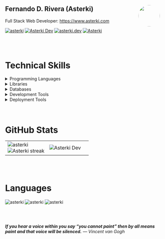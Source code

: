 <h2>
  Fernando D. Rivera (Asterki)

  <img style="float: right; border-radius: 50%" src="https://website-iota-henna.vercel.app/assets/images/icon.png" width="70" />
</h2>

<p align="left">
  Full Stack Web Developer:
  <a href="https://www.asterki.com/" target="_blank">
  https://www.asterki.com
</a></p>

<p align="left">
  <a href="https://dev.to/asterki" target="blank"
    ><img
      align="center"
      src="https://img.shields.io/badge/dev.to-0A0A0A?style=for-the-badge&logo=devdotto&logoColor=white"
      alt="asterki"
  /></a>
  <a href="https://twitter.com/AsterkiDev" target="blank"
    ><img
      align="center"
      src="https://img.shields.io/badge/Twitter-1DA1F2?style=for-the-badge&logo=twitter&logoColor=white"
      alt="Asterki Dev"
  /></a>
  <a href="https://instagram.com/asterki.dev" target="blank"
    ><img
      align="center"
      src="https://img.shields.io/badge/Instagram-E4405F?style=for-the-badge&logo=instagram&logoColor=white"
      alt="asterki.dev"
  /></a>
  <a href="https://stackoverflow.com/users/15480837/" target="blank"
    ><img
      align="center"
      src="https://img.shields.io/badge/Stack_Overflow-FE7A16?style=for-the-badge&logo=stack-overflow&logoColor=white"
      alt="Asterki"
  /></a>
</p>

<br />
<br />

# Technical Skills
<details>
  <summary>Programming Languages</summary>

  <p align="left">
  <img
      align="center"
      src="https://img.shields.io/badge/HTML5-E34F26?style=for-the-badge&logo=html5&logoColor=white"
      alt="asterki"
  />
   <img
      align="center"
      src="https://img.shields.io/badge/JavaScript-323330?style=for-the-badge&logo=javascript&logoColor=F7DF1E"
      alt="asterki"
  />
  <img
      align="center"
      src="https://img.shields.io/badge/CSS3-1572B6?style=for-the-badge&logo=css3&logoColor=white"
      alt="asterki"
  />
   <img
      align="center"
      src="https://img.shields.io/badge/Sass-CC6699?style=for-the-badge&logo=sass&logoColor=white"
      alt="asterki"
  />
   <img
      align="center"
      src="https://img.shields.io/badge/Python-FFD43B?style=for-the-badge&logo=python&logoColor=blue"
      alt="asterki"
  />
   <img
      align="center"
      src="https://img.shields.io/badge/TypeScript-007ACC?style=for-the-badge&logo=typescript&logoColor=white"
      alt="asterki"
  />
   <img
      align="center"
      src="https://img.shields.io/badge/OpenJDK-ED8B00?style=for-the-badge&logo=openjdk&logoColor=white"
      alt="asterki"
  />
   <img
      align="center"
      src="https://img.shields.io/badge/Node.js-339933?style=for-the-badge&logo=nodedotjs&logoColor=white"
      alt="asterki"
  />
  </p>
</details>

<details>
  <summary>Libraries</summary>

  <p align="left">
  <img
      align="center"
      src="https://img.shields.io/badge/Numpy-777BB4?style=for-the-badge&logo=numpy&logoColor=white"
      alt="asterki"
  />
   <img
      align="center"
      src="https://img.shields.io/badge/Pandas-2C2D72?style=for-the-badge&logo=pandas&logoColor=white"
      alt="asterki"
  />
  <img
      align="center"
      src="https://img.shields.io/badge/scikit_learn-F7931E?style=for-the-badge&logo=scikit-learn&logoColor=white"
      alt="asterki"
  />
  <img
      align="center"
      src="https://img.shields.io/badge/Chart.js-FF6384?style=for-the-badge&logo=chartdotjs&logoColor=white"
      alt="asterki"
  />
  
  <img
      align="center"
      src="https://img.shields.io/badge/Vite-B73BFE?style=for-the-badge&logo=vite&logoColor=FFD62E"
      alt="asterki"
  />
   <img
      align="center"
      src="https://img.shields.io/badge/Webpack-8DD6F9?style=for-the-badge&logo=Webpack&logoColor=white"
      alt="asterki"
  />
  <img
      align="center"
      src="https://img.shields.io/badge/jQuery-0769AD?style=for-the-badge&logo=jquery&logoColor=white"
      alt="asterki"
  />
  <img
      align="center"
      src="https://img.shields.io/badge/Vue.js-35495E?style=for-the-badge&logo=vuedotjs&logoColor=4FC08D"
      alt="asterki"
  />
   <img
      align="center"
      src="https://img.shields.io/badge/React-20232A?style=for-the-badge&logo=react&logoColor=61DAFB"
      alt="asterki"
  />
   <img
      align="center"
      src="https://img.shields.io/badge/Redux-593D88?style=for-the-badge&logo=redux&logoColor=white"
      alt="asterki"
  />
  <img
      align="center"
      src="https://img.shields.io/badge/next.js-000000?style=for-the-badge&logo=nextdotjs&logoColor=white"
      alt="asterki"
  />
  <img
      align="center"
      src="https://img.shields.io/badge/nuxt.js-00C58E?style=for-the-badge&logo=nuxtdotjs&logoColor=white"
      alt="asterki"
  />
   <img
      align="center"
      src="https://img.shields.io/badge/Cypress-17202C?style=for-the-badge&logo=cypress&logoColor=white"
      alt="asterki"
  />
  <img
      align="center"
      src="https://img.shields.io/badge/Jest-C21325?style=for-the-badge&logo=jest&logoColor=white"
      alt="asterki"
  />



   <img
      align="center"
      src="https://img.shields.io/badge/Bootstrap-563D7C?style=for-the-badge&logo=bootstrap&logoColor=white"
      alt="asterki"
  />
  <img
      align="center"
      src="https://img.shields.io/badge/Framer-black?style=for-the-badge&logo=framer&logoColor=blue"
      alt="asterki"
  />
  <img
      align="center"
      src="https://img.shields.io/badge/Material%20UI-007FFF?style=for-the-badge&logo=mui&logoColor=white"
      alt="asterki"
  />
  <img
      align="center"
      src="https://img.shields.io/badge/Ant%20Design-1890FF?style=for-the-badge&logo=antdesign&logoColor=white"
      alt="asterki"
  />
   <img
      align="center"
      src="https://img.shields.io/badge/Font_Awesome-339AF0?style=for-the-badge&logo=fontawesome&logoColor=white"
      alt="asterki"
  />
  <img
      align="center"
      src="https://img.shields.io/badge/Tailwind_CSS-38B2AC?style=for-the-badge&logo=tailwind-css&logoColor=white"
      alt="asterki"
  />
  <img
      align="center"
      src="https://img.shields.io/badge/ThreeJs-black?style=for-the-badge&logo=three.js&logoColor=white"
      alt="asterki"
  />

   
   <img
      align="center"
      src="https://img.shields.io/badge/Flask-000000?style=for-the-badge&logo=flask&logoColor=white"
      alt="asterki"
  />
   <img
      align="center"
      src="https://img.shields.io/badge/Fastify-000?style=for-the-badge&logo=fastify&logoColor=white"
      alt="asterki"
  />
  <img
      align="center"
      src="https://img.shields.io/badge/Express.js-000000?style=for-the-badge&logo=express&logoColor=white"
      alt="asterki"
  />
  <img
      align="center"
      src="https://img.shields.io/badge/firebase-ffca28?style=for-the-badge&logo=firebase&logoColor=black"
      alt="asterki"
  />
   <img
      align="center"
      src="https://img.shields.io/badge/Socket.io-010101?&style=for-the-badge&logo=Socket.io&logoColor=white"
      alt="asterki"
  />
  
 
  <img
      align="center"
      src="https://img.shields.io/badge/Electron-2B2E3A?style=for-the-badge&logo=electron&logoColor=9FEAF9"
      alt="asterki"
  />
  <img
      align="center"
      src="https://img.shields.io/badge/React_Native-20232A?style=for-the-badge&logo=react&logoColor=61DAFB"
      alt="asterki"
  />
</p>
</details>



<details>
  <summary>
  Databases
  </summary>
<p align="left">
  <img
      align="center"
      src="https://img.shields.io/badge/redis-%23DD0031.svg?&style=for-the-badge&logo=redis&logoColor=white"
      alt="asterki"
  />
   <img
      align="center"
      src="https://img.shields.io/badge/MySQL-005C84?style=for-the-badge&logo=mysql&logoColor=white"
      alt="asterki"
  />
  <img
      align="center"
      src="https://img.shields.io/badge/MongoDB-4EA94B?style=for-the-badge&logo=mongodb&logoColor=white"
      alt="asterki"
  />
   <img
      align="center"
      src="https://img.shields.io/badge/SQLite-07405E?style=for-the-badge&logo=sqlite&logoColor=white"
      alt="asterki"
  />
</p>

</details>

<details>
  <summary>Development Tools</summary>

  <p align="left">
  <img
      align="center"
      src="https://img.shields.io/badge/VSCode-0078D4?style=for-the-badge&logo=visual%20studio%20code&logoColor=white"
      alt="asterki"
  />
   <img
      align="center"
      src="https://img.shields.io/badge/Figma-F24E1E?style=for-the-badge&logo=figma&logoColor=white"
      alt="asterki"
  />
  <img
      align="center"
      src="https://img.shields.io/badge/gimp-5C5543?style=for-the-badge&logo=gimp&logoColor=white"
      alt="asterki"
  />
   <img
      align="center"
      src="https://img.shields.io/badge/Postman-FF6C37?style=for-the-badge&logo=Postman&logoColor=white"
      alt="asterki"
  />
</p>
</details>

<details>
  <summary>Deployment Tools</summary>

<img
      align="center"
      src="https://img.shields.io/badge/Nginx-009639?style=for-the-badge&logo=nginx&logoColor=white"
      alt="asterki"
  />
   <img
      align="center"
      src="https://img.shields.io/badge/Docker-2CA5E0?style=for-the-badge&logo=docker&logoColor=white"
      alt="asterki"
  />
  <img
      align="center"
      src="https://img.shields.io/badge/Ubuntu-E95420?style=for-the-badge&logo=ubuntu&logoColor=white"
      alt="asterki"
  />
   <img
      align="center"
      src="https://img.shields.io/badge/Alpine_Linux-0D597F?style=for-the-badge&logo=alpine-linux&logoColor=white"
      alt="asterki"
  />
</details>


<br />
<br />

# GitHub Stats

<table align="center">
<td width="50%">
  <img
      align="center"
      src="https://github-readme-stats.vercel.app/api?username=asterki&bg_color=0d1117&hide_border=true&title_color=6fa4fc&text_color=fff&rank_icon=github"
      alt="asterki"
  />

  <br>

  <img  title="" alt="Asterki streak" src="https://streak-stats.demolab.com?user=Asterki&theme=tokyonight-duo&hide_border=true&background=0D1117" />
</td>

<td width="50%">
<img
      align="center"
      src="https://github-readme-stats.vercel.app/api/top-langs?username=asterki&bg_color=0d1117&hide_border=true&title_color=6fa4fc&ttext_color=fff"
      alt="Asterki Dev"
  />
</td>
</table>


<br />
<br />

# Languages
<p align="left">
  <img
      align="center"
      src="https://img.shields.io/badge/Spanish-Native%20Language-bightgreen"
      alt="asterki"
  />
   <img
      align="center"
      src="https://img.shields.io/badge/English-C1%20Advanced-green"
      alt="asterki"
  />
  <img
      align="center"
      src="https://img.shields.io/badge/German-A2%20Elementary-orange"
      alt="asterki"
  />
</p>

<br />
<br />


<i><b>If you hear a voice within you say “you cannot paint” then by all means paint and that voice will be silenced.</b></i>
<i>— Vincent van Gogh</i>
